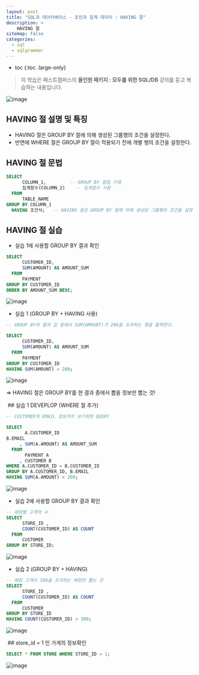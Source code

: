 ```yaml
---
layout: post
title: "SQL과 데이터베이스 - 조인과 집계 데이터 : HAVING 절"
description: >
    HAVING 절
sitemap: false
categories:
  - sql
  - sqlgrammar 
---
```


* toc
{:toc .large-only}



> 이 학습은 패스트캠퍼스의 **올인원 패키지 : 모두를 위한 SQL/DB** 강의를 듣고 복습하는 내용입니다.

![image](https://user-images.githubusercontent.com/80219821/150451309-6b375b4b-c496-4c2c-9527-6b41e6eaf747.png)





## HAVING 절 설명 및 특징

- HAVING 절은 GROUP BY 절에 의해 생성된 그룹행의 조건을 설정한다.
- 반면에 WHERE 절은 GROUP BY 절이 적용되기 전에 개별 행의 조건을 설정한다.





## HAVING 절 문법

```sql
SELECT
	  COLUMN_1,       	-- GROUP BY 컬럼 기재
	  집계함수(COLUMN_2) 	-- 집계함수 사용
  FROM
	  TABLE_NAME
GROUP BY COLUMN_1
  HAVING 조건식;	-- HAVING 절은 GROUP BY 절에 의해 생성된 그룹행의 조건을 설정한다.
```





## HAVING 절 실습

- 실습 1에 사용할 GROUP BY 결과 확인

```sql
SELECT
	  CUSTOMER_ID,
	  SUM(AMOUNT) AS AMOUNT_SUM
  FROM
	  PAYMENT
GROUP BY CUSTOMER_ID
ORDER BY AMOUNT_SUM DESC;
```

![image](https://user-images.githubusercontent.com/80219821/150450219-260ad35f-92e1-44f5-81b7-d79898c213cf.png)







- 실습 1 (GROUP BY + HAVING 사용)

```sql
-- GROUP BY의 결과 값 중에서 SUM(AMOUNT)가 200을 초과하는 행을 출력한다.

SELECT
	  CUSTOMER_ID,
	  SUM(AMOUNT) AS AMOUNT_SUM
  FROM
	  PAYMENT
GROUP BY CUSTOMER_ID
HAVING SUM(AMOUNT) > 200;
```

![image](https://user-images.githubusercontent.com/80219821/150450337-83f92d73-f8bb-4d42-8e94-5a777a097b83.png)



=> HAVING 절은 GROUP BY를 한 결과 중에서 뽑을 정보만 뽑는 것!





​	\## 실습 1 DEVEPLOP (WHERE 절 추가)

```sql
-- CUSTOMER의 EMAIL 정보까지 보기위한 QUERY

SELECT
	   A.CUSTOMER_ID
B.EMAIL
	 , SUM(A.AMOUNT) AS AMOUNT_SUM
  FROM
	   PAYMENT A
	 , CUSTOMER B
WHERE A.CUSTOMER_ID = B.CUSTOMER_ID
GROUP BY A.CUSTOMER_ID, B.EMAIL
HAVING SUM(A.AMOUNT) > 200;
```

![image](https://user-images.githubusercontent.com/80219821/150450838-f7cc10b8-970b-4a74-8b58-bf3477623135.png)





- 실습 2에 사용할 GROUP BY 결과 확인

```sql
-- 매장별 고객의 수
SELECT
	  STORE_ID ,
	  COUNT(CUSTOMER_ID) AS COUNT
  FROM
	  CUSTOMER
GROUP BY STORE_ID;
```

![image](https://user-images.githubusercontent.com/80219821/150451009-8e74307d-40ba-4bfe-929a-69ab9cb659c6.png)





- 실습 2 (GROUP BY + HAVING)

```sql
-- 매장 고객이 300을 초과하는 매장만 뽑는 것
SELECT
	  STORE_ID ,
	  COUNT(CUSTOMER_ID) AS COUNT
  FROM
	  CUSTOMER
GROUP BY STORE_ID
HAVING COUNT(CUSTOMER_ID) > 300;
```

![image](https://user-images.githubusercontent.com/80219821/150451136-07db56a5-5429-46f3-b9af-958e88ea61c5.png)





​	\## store_id = 1 인 가게의 정보확인

```sql
SELECT * FROM STORE WHERE STORE_ID = 1;
```

![image](https://user-images.githubusercontent.com/80219821/150451251-72e9ace2-c5f5-4219-b035-6cf5f3334499.png)





 

